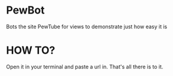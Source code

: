 # PewBot
Bots the site PewTube for views to demonstrate just how easy it is

# HOW TO?
Open it in your terminal and paste a url in. That's all there is to it.
